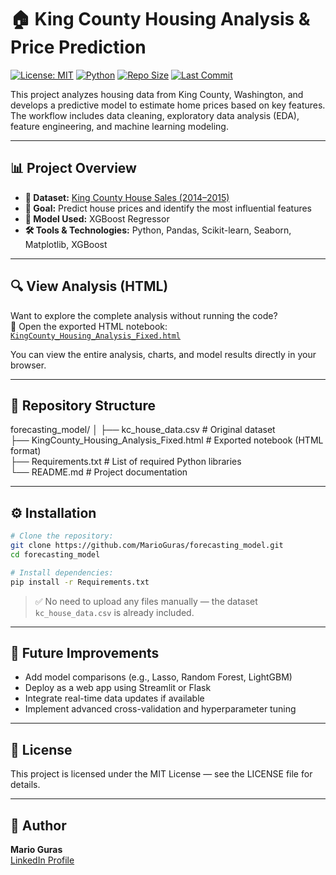 
# 🏠 King County Housing Analysis & Price Prediction

[![License: MIT](https://img.shields.io/badge/License-MIT-green.svg)](LICENSE)
[![Python](https://img.shields.io/badge/Python-3.10+-blue.svg)](https://www.python.org/)
[![Repo Size](https://img.shields.io/github/repo-size/MarioGuras/forecasting_model)](https://github.com/MarioGuras/forecasting_model)
[![Last Commit](https://img.shields.io/github/last-commit/MarioGuras/forecasting_model)](https://github.com/MarioGuras/forecasting_model/commits/main)

This project analyzes housing data from King County, Washington, and develops a predictive model to estimate home prices based on key features. The workflow includes data cleaning, exploratory data analysis (EDA), feature engineering, and machine learning modeling.

---

## 📊 Project Overview

- **📍 Dataset:** [King County House Sales (2014–2015)](https://www.kaggle.com/datasets/harlfoxem/housesalesprediction)  
- **🎯 Goal:** Predict house prices and identify the most influential features  
- **🧠 Model Used:** XGBoost Regressor  
- **🛠️ Tools & Technologies:** Python, Pandas, Scikit-learn, Seaborn, Matplotlib, XGBoost

---

## 🔍 View Analysis (HTML)

Want to explore the complete analysis without running the code?  
📂 Open the exported HTML notebook:  
[`KingCounty_Housing_Analysis_Fixed.html`](./KingCounty_Housing_Analysis_Fixed.html)

You can view the entire analysis, charts, and model results directly in your browser.

---

## 📁 Repository Structure

forecasting_model/
│
├── kc_house_data.csv # Original dataset  
├── KingCounty_Housing_Analysis_Fixed.html # Exported notebook (HTML format)  
├── Requirements.txt # List of required Python libraries  
└── README.md # Project documentation

---

## ⚙️ Installation

```bash
# Clone the repository:
git clone https://github.com/MarioGuras/forecasting_model.git
cd forecasting_model

# Install dependencies:
pip install -r Requirements.txt
```

> ✅ No need to upload any files manually — the dataset `kc_house_data.csv` is already included.

---

## 🚀 Future Improvements

- Add model comparisons (e.g., Lasso, Random Forest, LightGBM)
- Deploy as a web app using Streamlit or Flask
- Integrate real-time data updates if available
- Implement advanced cross-validation and hyperparameter tuning

---

## 📄 License

This project is licensed under the MIT License — see the LICENSE file for details.

---

## 👤 Author

**Mario Guras**  
[LinkedIn Profile](https://linkedin.com/in/mario-guras-648037349)
